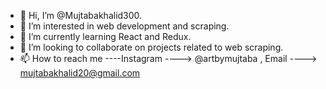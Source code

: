 - 👋 Hi, I’m @Mujtabakhalid300.
- 👀 I’m interested in web development and scraping.
- 🌱 I’m currently learning React and Redux.
- 💞️ I’m looking to collaborate on projects related to web scraping.
- 📫 How to reach me
----Instagram ----> @artbymujtaba , 
Email ----> mujtabakhalid20@gmail.com
          

<!---
Mujtabakhalid300/Mujtabakhalid300 is a ✨ special ✨ repository because its `README.md` (this file) appears on your GitHub profile.
You can click the Preview link to take a look at your changes.
--->
